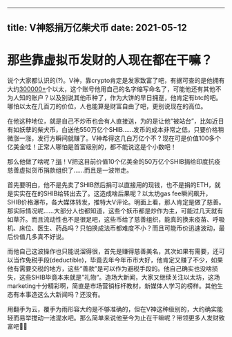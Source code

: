 ---------
title: V神怒捐万亿柴犬币
date: 2021-05-12
---------

# 那些靠虚拟币发财的人现在都在干嘛？

说个大家都认识的(?)。V神，靠crypto肯定是发家致富了吧，有据可查的是他拥有大约[300000+](https://etherscan.io/address/0x220866b1a2219f40e72f5c628b65d54268ca3a9d)个以太，这个账号他用自己的名字缩写命名了，可能他还有其他不为人知的账户？以及别说其他币种了，作为大饼的早日拥趸，他肯定有btc的吧。哪怕以太在几百刀的价位，人也能算是财富自由了吧，更别说现在的高位。

在他这种地位，就是自己不炒币也会有人直接送，为的是让他“被站台”，比如近日有如妖孽的柴犬币，白送他550万亿个SHIB……发币的成本非常之低，只要价格稍微涨一涨，发行方瞬间就赚了。V神希得这几白万亿个不？现在可是价值100多个亿美金哇！正常人哪怕是首富级别的，都不能说这是个小数吧！

那么他做了啥呢？[捐](https://etherscan.io/tx/0xb65bcbb85c1633b0ab4e4886c3cd8eeaeb63edbb39cacdb9223fdcf4454fd2c7)！V把这目前价值10个亿美金的50万亿个SHIB捐给印度抗疫慈善虚拟货币捐款组织了……而且是一波带走。

首先要明白，他不是先卖了SHIB然后捐可以直接用的现钱，也不是捐的ETH，就是实实在在的SHIB给转出去了。这造成啥后果呢？以太坊gas fee瞬间飙升，SHIB价格瀑布，各大媒体转发，推特大V评论。明面上看，那人肯定是做了慈善。那实际情况呢……大部分人也都知道，这些个妖币都是炒作为主，可能过几天就有如草芥。而且流动性也不是很足吧，这些币给了慈善组织，能真的换来疫苗、呼吸机、床位、医生、药品吗？只怕换成法币都难度不小？而且可能币价迅速波动，最后价值几多真不好说。

而他自己这波操作也只能说溜得很，首先是赚得慈善美名，其次如果有需要，还可以当作免税手段(deductible)，毕竟去年今年币市大好，他肯定又赚了不少，如果他有需要交税的地方，这些“善款”是可以作为避税手段的。他自己确实也没啥损失，这些SHIB毕竟本来就是”礼物“。造场大新闻，大家又继续关注以太坊，这场marketing十分精彩啊，简直是市场营销标杆教材，新媒体人学习的榜样。其他生态有本事造这么大新闻吗？还没有。

用翻手为云，覆手为雨形容大约是不够准确的，但在V神这种级别的，大约确实能轻而易举搅动一池混水吧。那么简单来说他至今为止在干嘛呢？带领更多人发财致富吧🤣🤣
